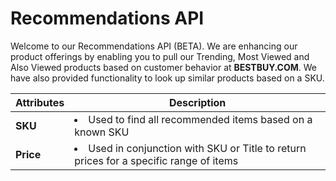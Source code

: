 # Recommendations API

Welcome to our Recommendations API (BETA). We are enhancing our product offerings by enabling you to pull our Trending, Most Viewed and Also Viewed products based on customer behavior at **BESTBUY.COM**. We have also provided functionality to look up similar products based on a SKU.

Attributes | Description
---------- | -----------
**SKU** | <li>Used to find all recommended items based on a known SKU</li>
**Price** | <li>Used in conjunction with SKU or Title to return prices for a specific range of items</li>